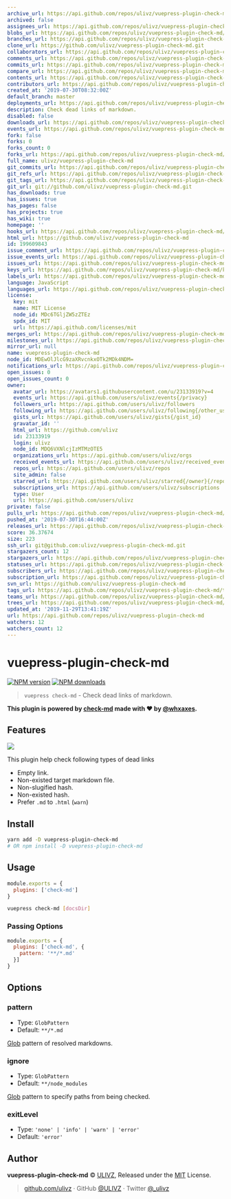 ```yaml
---
archive_url: https://api.github.com/repos/ulivz/vuepress-plugin-check-md/{archive_format}{/ref}
archived: false
assignees_url: https://api.github.com/repos/ulivz/vuepress-plugin-check-md/assignees{/user}
blobs_url: https://api.github.com/repos/ulivz/vuepress-plugin-check-md/git/blobs{/sha}
branches_url: https://api.github.com/repos/ulivz/vuepress-plugin-check-md/branches{/branch}
clone_url: https://github.com/ulivz/vuepress-plugin-check-md.git
collaborators_url: https://api.github.com/repos/ulivz/vuepress-plugin-check-md/collaborators{/collaborator}
comments_url: https://api.github.com/repos/ulivz/vuepress-plugin-check-md/comments{/number}
commits_url: https://api.github.com/repos/ulivz/vuepress-plugin-check-md/commits{/sha}
compare_url: https://api.github.com/repos/ulivz/vuepress-plugin-check-md/compare/{base}...{head}
contents_url: https://api.github.com/repos/ulivz/vuepress-plugin-check-md/contents/{+path}
contributors_url: https://api.github.com/repos/ulivz/vuepress-plugin-check-md/contributors
created_at: '2019-07-30T08:32:00Z'
default_branch: master
deployments_url: https://api.github.com/repos/ulivz/vuepress-plugin-check-md/deployments
description: Check dead links of markdown.
disabled: false
downloads_url: https://api.github.com/repos/ulivz/vuepress-plugin-check-md/downloads
events_url: https://api.github.com/repos/ulivz/vuepress-plugin-check-md/events
fork: false
forks: 0
forks_count: 0
forks_url: https://api.github.com/repos/ulivz/vuepress-plugin-check-md/forks
full_name: ulivz/vuepress-plugin-check-md
git_commits_url: https://api.github.com/repos/ulivz/vuepress-plugin-check-md/git/commits{/sha}
git_refs_url: https://api.github.com/repos/ulivz/vuepress-plugin-check-md/git/refs{/sha}
git_tags_url: https://api.github.com/repos/ulivz/vuepress-plugin-check-md/git/tags{/sha}
git_url: git://github.com/ulivz/vuepress-plugin-check-md.git
has_downloads: true
has_issues: true
has_pages: false
has_projects: true
has_wiki: true
homepage: ''
hooks_url: https://api.github.com/repos/ulivz/vuepress-plugin-check-md/hooks
html_url: https://github.com/ulivz/vuepress-plugin-check-md
id: 199609843
issue_comment_url: https://api.github.com/repos/ulivz/vuepress-plugin-check-md/issues/comments{/number}
issue_events_url: https://api.github.com/repos/ulivz/vuepress-plugin-check-md/issues/events{/number}
issues_url: https://api.github.com/repos/ulivz/vuepress-plugin-check-md/issues{/number}
keys_url: https://api.github.com/repos/ulivz/vuepress-plugin-check-md/keys{/key_id}
labels_url: https://api.github.com/repos/ulivz/vuepress-plugin-check-md/labels{/name}
language: JavaScript
languages_url: https://api.github.com/repos/ulivz/vuepress-plugin-check-md/languages
license:
  key: mit
  name: MIT License
  node_id: MDc6TGljZW5zZTEz
  spdx_id: MIT
  url: https://api.github.com/licenses/mit
merges_url: https://api.github.com/repos/ulivz/vuepress-plugin-check-md/merges
milestones_url: https://api.github.com/repos/ulivz/vuepress-plugin-check-md/milestones{/number}
mirror_url: null
name: vuepress-plugin-check-md
node_id: MDEwOlJlcG9zaXRvcnkxOTk2MDk4NDM=
notifications_url: https://api.github.com/repos/ulivz/vuepress-plugin-check-md/notifications{?since,all,participating}
open_issues: 0
open_issues_count: 0
owner:
  avatar_url: https://avatars1.githubusercontent.com/u/23133919?v=4
  events_url: https://api.github.com/users/ulivz/events{/privacy}
  followers_url: https://api.github.com/users/ulivz/followers
  following_url: https://api.github.com/users/ulivz/following{/other_user}
  gists_url: https://api.github.com/users/ulivz/gists{/gist_id}
  gravatar_id: ''
  html_url: https://github.com/ulivz
  id: 23133919
  login: ulivz
  node_id: MDQ6VXNlcjIzMTMzOTE5
  organizations_url: https://api.github.com/users/ulivz/orgs
  received_events_url: https://api.github.com/users/ulivz/received_events
  repos_url: https://api.github.com/users/ulivz/repos
  site_admin: false
  starred_url: https://api.github.com/users/ulivz/starred{/owner}{/repo}
  subscriptions_url: https://api.github.com/users/ulivz/subscriptions
  type: User
  url: https://api.github.com/users/ulivz
private: false
pulls_url: https://api.github.com/repos/ulivz/vuepress-plugin-check-md/pulls{/number}
pushed_at: '2019-07-30T16:44:00Z'
releases_url: https://api.github.com/repos/ulivz/vuepress-plugin-check-md/releases{/id}
score: 36.37674
size: 223
ssh_url: git@github.com:ulivz/vuepress-plugin-check-md.git
stargazers_count: 12
stargazers_url: https://api.github.com/repos/ulivz/vuepress-plugin-check-md/stargazers
statuses_url: https://api.github.com/repos/ulivz/vuepress-plugin-check-md/statuses/{sha}
subscribers_url: https://api.github.com/repos/ulivz/vuepress-plugin-check-md/subscribers
subscription_url: https://api.github.com/repos/ulivz/vuepress-plugin-check-md/subscription
svn_url: https://github.com/ulivz/vuepress-plugin-check-md
tags_url: https://api.github.com/repos/ulivz/vuepress-plugin-check-md/tags
teams_url: https://api.github.com/repos/ulivz/vuepress-plugin-check-md/teams
trees_url: https://api.github.com/repos/ulivz/vuepress-plugin-check-md/git/trees{/sha}
updated_at: '2019-11-29T13:41:19Z'
url: https://api.github.com/repos/ulivz/vuepress-plugin-check-md
watchers: 12
watchers_count: 12
---
```


# vuepress-plugin-check-md

[![NPM version](https://badgen.net/npm/v/vuepress-plugin-check-md)](https://npmjs.com/package/vuepress-plugin-check-md) [![NPM downloads](https://badgen.net/npm/dm/vuepress-plugin-check-md)](https://npmjs.com/package/vuepress-plugin-check-md)


> `vuepress check-md` - Check dead links of markdown.

**This plugin is powered by [check-md](https://github.com/whxaxes/check-md) made with ❤️ by [@whxaxes](https://github.com/whxaxes).**

## Features

![](https://raw.githubusercontent.com/ULIVZ/vuepress-plugin-check-md/master/assets/demo.png)

This plugin help check following types of dead links

- Empty link.
- Non-existed target markdown file.
- Non-slugified hash.
- Non-existed hash.
- Prefer `.md` to `.html` (`warn`)

## Install

```bash
yarn add -D vuepress-plugin-check-md
# OR npm install -D vuepress-plugin-check-md
```

## Usage

```javascript
module.exports = {
  plugins: ['check-md']
}
```

```bash
vuepress check-md [docsDir]
```

### Passing Options

```javascript
module.exports = {
  plugins: ['check-md', {
    pattern: '**/*.md'
  }]
}
```

## Options

### pattern

- Type: `GlobPattern`
- Default: `**/*.md`

[Glob](https://github.com/isaacs/node-glob) pattern of resolved markdowns.

### ignore

- Type: `GlobPattern`
- Default: `**/node_modules`

[Glob](https://github.com/isaacs/node-glob) pattern to specify paths from being checked.

### exitLevel

- Type: `'none' | 'info' | 'warn' | 'error'`
- Default: `'error'`


## Author

**vuepress-plugin-check-md** © [ULIVZ](https://github.com/ulivz), Released under the [MIT](https://raw.githubusercontent.com/ULIVZ/vuepress-plugin-check-md/master/LICENSE) License.<br>

> [github.com/ulivz](https://github.com/ulivz) · GitHub [@ULIVZ](https://github.com/ulivz) · Twitter [@_ulivz](https://twitter.com/_ulivz)


